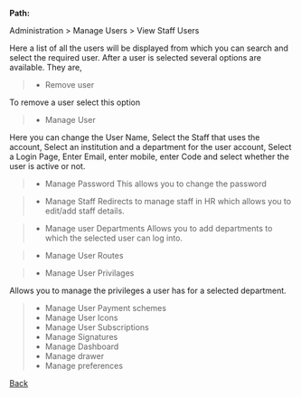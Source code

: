 **Path:**

Administration > Manage Users > View Staff Users

Here a list of all the users will be displayed from which you can search and select the required user. After a user is selected several options are available. They are,

> * Remove user

To remove a user select this option 

> * Manage User

Here you can change the User Name, Select the Staff that uses the account, Select an institution and a department for the user account, Select a Login Page, Enter Email, enter mobile, enter Code and select whether the user is active or not.

> * Manage Password
This allows you to change the password

> * Manage Staff
Redirects to manage staff in HR which allows you to edit/add staff details.

> * Manage user Departments 
Allows you to add departments to which the selected user can log into.

> * Manage User Routes


> * Manage User Privilages

Allows you to manage the privileges a user has for a selected department.

> * Manage User Payment schemes
> * Manage User Icons
> * Manage User Subscriptions
> * Manage Signatures
> * Manage Dashboard
> * Manage drawer
> * Manage preferences

[Back](https://github.com/hmislk/hmis/wiki/User-Management)


